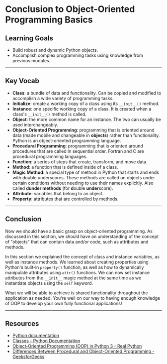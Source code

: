 # Conclusion to Object-Oriented Programming Basics

## Learning Goals

- Build robust and dynamic Python objects.
- Accomplish complex programming tasks using knowledge from previous modules..

***

## Key Vocab

- **Class**: a bundle of data and functionality. Can be copied and modified to
accomplish a wide variety of programming tasks.
- **Initialize**: create a working copy of a class using its `__init__()`
method.
- **Instance**: one specific working copy of a class. It is created when a
class's `__init__()` method is called.
- **Object**: the more common name for an instance. The two can usually be used
interchangeably.
- **Object-Oriented Programming**: programming that is oriented around data
(made mobile and changeable in **objects**) rather than functionality. Python
is an object-oriented programming language.
- **Procedural Programming**: programming that is oriented around procedures
that are called in sequential order. Fortran and C are procedural programming
languages.
- **Function**: a series of steps that create, transform, and move data.
- **Method**: a function that is defined inside of a class.
- **Magic Method**: a special type of method in Python that starts and ends
with double underscores. These methods are called on objects under certain
conditions without needing to use their names explicitly. Also called **dunder
methods** (for **d**ouble **under**score).
- **Attribute**: variables that belong to an object.
- **Property**: attributes that are controlled by methods.

***

## Conclusion

Now we should have a basic grasp on object-oriented programming. As discussed
in this section, we should have an understanding of the concept of "objects"
that can contain data and/or code, such as attributes and methods.

In this section we explained the concept of class and instance variables, as
well as instance methods. We learned about creating properties using Python's
built-in `property()` function, as well as how to dynamically manipulate
attributes using `attr()` functions. We can now set instance attributes from
the `__init__` magic method at the same time as we instantiate objects using
the `self` keyword.

What we will be able to achieve is shared functionality throughout the
application as needed. You're well on our way to having enough knowledge of OOP
to develop your own fully functional applications!

***

## Resources

- [Python documentation][python docs]
- [Classes - Python Documentation](https://docs.python.org/3/tutorial/classes.html)
- [Object-Oriented Programming (OOP) in Python 3 - Real Python](https://realpython.com/python3-object-oriented-programming/)
- [Differences Between Procedural and Object-Oriented Programming - GeeksforGeeks](https://www.geeksforgeeks.org/differences-between-procedural-and-object-oriented-programming/#:~:text=Object%2Doriented%20programming%20is%20based,the%20concept%20of%20procedure%20abstraction.)

[python docs]: https://docs.python.org/3/
